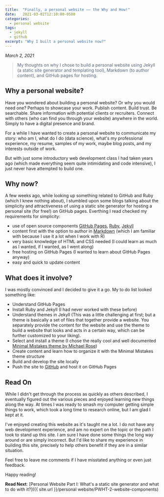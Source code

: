 ```yaml
---
title:  "Finally, a personal website –– the Why and How!"
date:   2021-03-02T12:10:00-0500
categories:
  - personal website
tags:
  - jekyll
  - github
excerpt: "Why I built a personal website now?"
---
```


*March 2, 2021*

> <span style="color: #596275">My thoughts on why I chose to build a personal website using Jekyll (a static site generator and templating tool), Markdown (to author content), and GitHub pages for hosting.</span>

## Why a personal website?
Have you wondered about building a personal website? Or why you would need one? Perhaps to showcase your work. Publish content. Build trust. Be searchable. Share information with potential clients or recruiters. Connect with others (who can find you through your website) anywhere in the world. Simply to have a digital presence and brand.

For a while I have wanted to create a personal website to communicate my story: who am I, what do I do (data science), what's my professional experience, my resume, samples of my work, maybe blog posts, and my interests outside of work.

But with just some introductory web development class I had taken years ago (which made everything seem quite intimidating and code intensive), I just never have attempted to build one.

## Why now?
A few weeks ago, while looking up something related to GitHub and Ruby (which I knew nothing about), I stumbled upon some blogs talking about the simplicity and attractiveness of using a static site generator for hosting a personal site (for free!) on GitHub pages. Everthing I read checked my requirements for simplicity:

- use of open source components [GitHub Pages](https://pages.github.com/), [Ruby](https://www.ruby-lang.org/en/), [Jekyll](https://jekyllrb.com/)
- content first with the option to author in [Markdown](https://www.markdownguide.org) (which I am familiar with because I use it a lot when I work with R)
- very basic knowledge of HTML and CSS needed (I could learn as much as I wanted, if I wanted, as I went along)
- free hosting on GitHub Pages (I wanted to learn about GitHub Pages anyway)
- easy and quick to update content

## What does it involve?
I was mostly convinced and I decided to give it a go. My to do list looked something like:

- Understand GitHub Pages
- Install Ruby and Jekyll (I had never worked with these before)
- Understand themes in Jekyll (This was a little challenging at first; but a theme is basically a set of files that together provide a website. You separately provide the content for the website and use the theme to build a website that looks and acts in a certain way, which can be further customized to your liking).
- Select and install a theme (I chose the really cool and well documented [Minimal Mistakes theme by Michael Rose](https://mmistakes.github.io/minimal-mistakes/))
- Create content and learn how to organize it with the Minimal Mistakes theme structure
- Build and develop the site locally
- Push the site to [GitHub](https://github.com) and host it on GitHub Pages

## Read On
While I didn't get through the process as quickly as others described, I eventually figured out the various pieces and enjoyed learning new things along the way. At times I was ready to smash my computer getting simple things to work, which took a long time to research online, but I am glad I kept at it. 

I've enjoyed creating this website as it's taught me a lot. I do not have any web development experience, and am no expert on the topic or the path I took to stand up this site. I am sure I have done some things the long way around or are simply incorrect. But I'd like to share my experience in building this site, precisely to help others benefit if they are in a similar situation. 

Feel free to leave me comments if I have misstated anything or even just feedback. 

Happy reading!

**Read Next**: [Personal Website Part I: What's a static site generator and what to do with it?]({{ site.url }}/personal website/PWHT-2-website-components)
